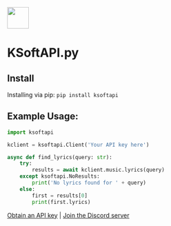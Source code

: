 <img src="https://cdn.ksoft.si/images/Logo1024-W.png" height="50" width="50">

# KSoftAPI.py

## Install
Installing via pip: `pip install ksoftapi`

## Example Usage:
```python
import ksoftapi

kclient = ksoftapi.Client('Your API key here')

async def find_lyrics(query: str):
    try:
        results = await kclient.music.lyrics(query)
    except ksoftapi.NoResults:
        print('No lyrics found for ' + query)
    else:
        first = results[0]
        print(first.lyrics)
```

[Obtain an API key](https://api.ksoft.si/) | [Join the Discord server](https://discordapp.com/invite/gRB2mNh)
